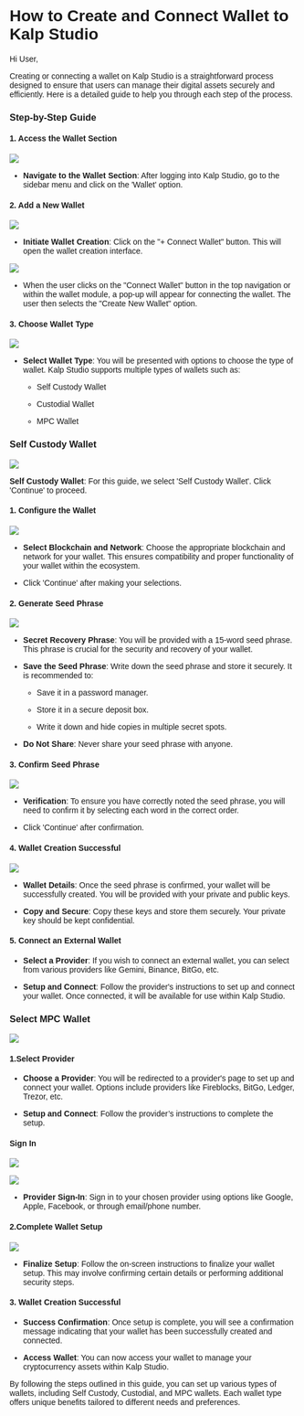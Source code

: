 <style>  body { font-family: "Source Sans 3", sans-serif!important; }</style>

<link  href="https://fonts.googleapis.com/css2?family=Source+Sans+3:ital,wght@0,200..900;1,200..900&display=swap"  rel="stylesheet">  <link  rel="stylesheet"  href="https://fonts.googleapis.com/icon?family=Material+Icons">


# **How to Create and Connect Wallet to Kalp Studio**

Hi User,

Creating or connecting a wallet on Kalp Studio is a straightforward process designed to ensure that users can manage their digital assets securely and efficiently. Here is a detailed guide to help you through each step of the process.

### Step-by-Step Guide

#### 1. Access the Wallet Section

![](https://docs.kalp.studio/~gitbook/image?url=https%3A%2F%2F1148605496-files.gitbook.io%2F%7E%2Ffiles%2Fv0%2Fb%2Fgitbook-x-prod.appspot.com%2Fo%2Fspaces%252F4gkv2XhY4CmWY6Vp0djW%252Fuploads%252FNiqNYLTzoxtLqCcZpxMt%252Fimage.png%3Falt%3Dmedia%26token%3Df308c5b0-2e73-4d92-b78a-53e8bce14ce2&width=768&dpr=4&quality=100&sign=981d9fad&sv=1)

-   **Navigate to the Wallet Section**: After logging into Kalp Studio, go to the sidebar menu and click on the 'Wallet' option.
    

#### 2. Add a New Wallet

![](https://docs.kalp.studio/~gitbook/image?url=https%3A%2F%2F1148605496-files.gitbook.io%2F%7E%2Ffiles%2Fv0%2Fb%2Fgitbook-x-prod.appspot.com%2Fo%2Fspaces%252F4gkv2XhY4CmWY6Vp0djW%252Fuploads%252FndTMMAhrUKIDFnAQAzH8%252Fimage.png%3Falt%3Dmedia%26token%3D724529dd-60d4-4eda-94ed-23bbebcf34f0&width=768&dpr=4&quality=100&sign=57607b32&sv=1)

-   **Initiate Wallet Creation**: Click on the "+ Connect Wallet" button. This will open the wallet creation interface.

![](https://docs.kalp.studio/~gitbook/image?url=https%3A%2F%2F1148605496-files.gitbook.io%2F%7E%2Ffiles%2Fv0%2Fb%2Fgitbook-x-prod.appspot.com%2Fo%2Fspaces%252F4gkv2XhY4CmWY6Vp0djW%252Fuploads%252FdPdD0hQTubFYdwAEFH1p%252Fimage.png%3Falt%3Dmedia%26token%3D733032f4-812b-4be4-bfa4-065849a0163e&width=768&dpr=4&quality=100&sign=e61a8a88&sv=1)

-   When the user clicks on the "Connect Wallet" button in the top navigation or within the wallet module, a pop-up will appear for connecting the wallet. The user then selects the "Create New Wallet" option.

#### 3. Choose Wallet Type

![](https://docs.kalp.studio/~gitbook/image?url=https%3A%2F%2F1148605496-files.gitbook.io%2F%7E%2Ffiles%2Fv0%2Fb%2Fgitbook-x-prod.appspot.com%2Fo%2Fspaces%252F4gkv2XhY4CmWY6Vp0djW%252Fuploads%252FF1WdS1PgG2u6RMQOTohH%252Fimage.png%3Falt%3Dmedia%26token%3Dce59b6f4-f2b5-4c64-b92c-98d2cfdab19f&width=768&dpr=4&quality=100&sign=88603b46&sv=1)

-   **Select Wallet Type**: You will be presented with options to choose the type of wallet. Kalp Studio supports multiple types of wallets such as:
    
    -   Self Custody Wallet
        
    -   Custodial Wallet
        
    -   MPC Wallet

### Self Custody Wallet

![](https://docs.kalp.studio/~gitbook/image?url=https%3A%2F%2F1148605496-files.gitbook.io%2F%7E%2Ffiles%2Fv0%2Fb%2Fgitbook-x-prod.appspot.com%2Fo%2Fspaces%252F4gkv2XhY4CmWY6Vp0djW%252Fuploads%252F9c1F9hDHhMWVeKvOeGRT%252Fimage.png%3Falt%3Dmedia%26token%3Dd8a965b4-032b-47a1-ad29-ca7225e29039&width=768&dpr=4&quality=100&sign=3197ca0&sv=1)

**Self Custody Wallet**: For this guide, we select 'Self Custody Wallet'. Click 'Continue' to proceed.

#### 1. Configure the Wallet

![](https://docs.kalp.studio/~gitbook/image?url=https%3A%2F%2F1148605496-files.gitbook.io%2F%7E%2Ffiles%2Fv0%2Fb%2Fgitbook-x-prod.appspot.com%2Fo%2Fspaces%252F4gkv2XhY4CmWY6Vp0djW%252Fuploads%252FoIryMY3wS9rzqRULE2Kf%252Fimage.png%3Falt%3Dmedia%26token%3Dc802f227-dfc0-4855-ac3e-f02914a397fb&width=768&dpr=4&quality=100&sign=486eb43a&sv=1)

-   **Select Blockchain and Network**: Choose the appropriate blockchain and network for your wallet. This ensures compatibility and proper functionality of your wallet within the ecosystem.
    
-   Click 'Continue' after making your selections.
    

#### 2. Generate Seed Phrase

![](https://docs.kalp.studio/~gitbook/image?url=https%3A%2F%2F1148605496-files.gitbook.io%2F%7E%2Ffiles%2Fv0%2Fb%2Fgitbook-x-prod.appspot.com%2Fo%2Fspaces%252F4gkv2XhY4CmWY6Vp0djW%252Fuploads%252F71R5U49ilTLKlDhPdEBY%252Fimage.png%3Falt%3Dmedia%26token%3D0a07a847-7370-4a6c-b117-7e18953f07ab&width=768&dpr=4&quality=100&sign=322206bb&sv=1)

-   **Secret Recovery Phrase**: You will be provided with a 15-word seed phrase. This phrase is crucial for the security and recovery of your wallet.
    
-   **Save the Seed Phrase**: Write down the seed phrase and store it securely. It is recommended to:
    
    -   Save it in a password manager.
        
    -   Store it in a secure deposit box.
        
    -   Write it down and hide copies in multiple secret spots.
        
-   **Do Not Share**: Never share your seed phrase with anyone.
    

#### 3. Confirm Seed Phrase

![](https://docs.kalp.studio/~gitbook/image?url=https%3A%2F%2F1148605496-files.gitbook.io%2F%7E%2Ffiles%2Fv0%2Fb%2Fgitbook-x-prod.appspot.com%2Fo%2Fspaces%252F4gkv2XhY4CmWY6Vp0djW%252Fuploads%252FCzM661sboMAfcOV1D7Ju%252Fimage.png%3Falt%3Dmedia%26token%3D44d93789-a6a8-47ca-9137-c0fdb2c4b77b&width=768&dpr=4&quality=100&sign=d1ec7b29&sv=1)

-   **Verification**: To ensure you have correctly noted the seed phrase, you will need to confirm it by selecting each word in the correct order.
    
-   Click 'Continue' after confirmation.
    

#### 4. Wallet Creation Successful

![](https://docs.kalp.studio/~gitbook/image?url=https%3A%2F%2F1148605496-files.gitbook.io%2F%7E%2Ffiles%2Fv0%2Fb%2Fgitbook-x-prod.appspot.com%2Fo%2Fspaces%252F4gkv2XhY4CmWY6Vp0djW%252Fuploads%252FNQUhJsJY9zTM3UTt5oAe%252Fimage.png%3Falt%3Dmedia%26token%3D967ffd76-7b1c-4236-a1cc-4f9c840c091b&width=768&dpr=4&quality=100&sign=a0b9f752&sv=1)

-   **Wallet Details**: Once the seed phrase is confirmed, your wallet will be successfully created. You will be provided with your private and public keys.
    
-   **Copy and Secure**: Copy these keys and store them securely. Your private key should be kept confidential.
    

#### 5. Connect an External Wallet

-   **Select a Provider**: If you wish to connect an external wallet, you can select from various providers like Gemini, Binance, BitGo, etc.
    
-   **Setup and Connect**: Follow the provider's instructions to set up and connect your wallet. Once connected, it will be available for use within Kalp Studio.

### Select MPC Wallet

![](https://docs.kalp.studio/~gitbook/image?url=https%3A%2F%2F1148605496-files.gitbook.io%2F%7E%2Ffiles%2Fv0%2Fb%2Fgitbook-x-prod.appspot.com%2Fo%2Fspaces%252F4gkv2XhY4CmWY6Vp0djW%252Fuploads%252Fu9VMsOJY12VRmfga5XQZ%252Fimage.png%3Falt%3Dmedia%26token%3D4a0cd3f0-be09-4f81-8488-674c6f0995a4&width=768&dpr=4&quality=100&sign=a5cb34e2&sv=1)

#### 1.Select Provider

-   **Choose a Provider**: You will be redirected to a provider's page to set up and connect your wallet. Options include providers like Fireblocks, BitGo, Ledger, Trezor, etc.
    
-   **Setup and Connect**: Follow the provider’s instructions to complete the setup.
    

#### Sign In

![](https://docs.kalp.studio/~gitbook/image?url=https%3A%2F%2F1148605496-files.gitbook.io%2F%7E%2Ffiles%2Fv0%2Fb%2Fgitbook-x-prod.appspot.com%2Fo%2Fspaces%252F4gkv2XhY4CmWY6Vp0djW%252Fuploads%252FWW9BV94zVVG85ZApA84N%252Fimage.png%3Falt%3Dmedia%26token%3D7d40b86a-78f1-44de-993a-27d2649b54b5&width=768&dpr=4&quality=100&sign=887c6915&sv=1)

![](https://docs.kalp.studio/~gitbook/image?url=https%3A%2F%2F1148605496-files.gitbook.io%2F%7E%2Ffiles%2Fv0%2Fb%2Fgitbook-x-prod.appspot.com%2Fo%2Fspaces%252F4gkv2XhY4CmWY6Vp0djW%252Fuploads%252FEGn89gg5PBArmwJxGeq3%252Fimage.png%3Falt%3Dmedia%26token%3D5c400c9b-0b09-439e-b0a2-3506c3a3dcce&width=768&dpr=4&quality=100&sign=24e5f9b9&sv=1)

-   **Provider Sign-In**: Sign in to your chosen provider using options like Google, Apple, Facebook, or through email/phone number.
    

#### 2.Complete Wallet Setup

![](https://docs.kalp.studio/~gitbook/image?url=https%3A%2F%2F1148605496-files.gitbook.io%2F%7E%2Ffiles%2Fv0%2Fb%2Fgitbook-x-prod.appspot.com%2Fo%2Fspaces%252F4gkv2XhY4CmWY6Vp0djW%252Fuploads%252FRQMRMZNivJff4XQKOZTF%252Fimage.png%3Falt%3Dmedia%26token%3Db4e15fe3-742c-4182-ad33-57f2c6f201f0&width=768&dpr=4&quality=100&sign=dd9379de&sv=1)

-   **Finalize Setup**: Follow the on-screen instructions to finalize your wallet setup. This may involve confirming certain details or performing additional security steps.
    

#### 3. Wallet Creation Successful

-   **Success Confirmation**: Once setup is complete, you will see a confirmation message indicating that your wallet has been successfully created and connected.
    
-   **Access Wallet**: You can now access your wallet to manage your cryptocurrency assets within Kalp Studio.
    

By following the steps outlined in this guide, you can set up various types of wallets, including Self Custody, Custodial, and MPC wallets. Each wallet type offers unique benefits tailored to different needs and preferences.